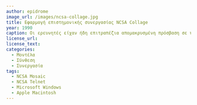 ```yaml
---
author: epidrome
image_url: /images/ncsa-collage.jpg
title: Εφαρμογή επιστημονικής συνεργασίας NCSA Collage 
year: 1990 
caption: Οι ερευνητές είχαν ήδη επιτραπέζια απομακρυσμένη πρόσβαση σε υπερ-υπολογιστές με την εφαρμογή Telnet και απέκτησαν σύγχρονη συνεργασία με την εφαρμογή NCSA Collage. Η συνεργατική εφαρμογή διευκόλυνε την ανάλυση δεδομένων και την οπτικοποίηση τους στους επιτραπέζιους υπολογιστές. Η πρόσθετη ανάγκη για διαμοιρασμό εγγράφων υπερκειμένου με σημειώσεις οδήγησε τελικά στην ανάπτυξη του NCSA Mosaic, ο οποίος αρχικά ήταν μια απλή λειτουργία κάτω από το μενού της συνεργασίας.
license_url: 
license_text: 
categories:
  - Μοντέλα
  - Σύνθεση
  - Συνεργασία
tags:
  - NCSA Mosaic
  - NCSA Telnet
  - Microsoft Windows 
  - Apple Macintosh
---
```

